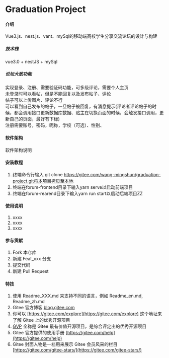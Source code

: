 # Graduation Project

#### 介绍
Vue3.js、nest.js、vant、mySql的移动端高校学生分享交流论坛的设计与构建

##### 技术栈
vue3.0 + nestJS + mySql

##### 论坛大致功能
实现登录、注册、需要验证码功能，可多级评论，需要个人主页  
未登录时可以看帖，但是不能回复以及发布帖子、评论  
帖子可以上传图片、评论不行  
可以看到自己发布的帖子，一旦帖子被回复，有消息提示(评论者评论帖子的时候，都会调用接口更新数据库数据、贴主在切换页面的时候，会触发接口调用，更新自己的页面，最好有下标)  
注册需要账号，密码，昵称，学校（可选）、性别、  
#### 软件架构
软件架构说明


#### 安装教程

1.  终端命令行输入 git clone https://gitee.com/wang-mingshun/graduation-project.git将本项目拷贝至本地
2.  终端在forum-frontend目录下输入yarn serve以启动前端项目
3.  终端在forum-rearend目录下输入yarn run start以启动后端项目ZZ

#### 使用说明

1.  xxxx
2.  xxxx
3.  xxxx

#### 参与贡献

1.  Fork 本仓库
2.  新建 Feat_xxx 分支
3.  提交代码
4.  新建 Pull Request


#### 特技

1.  使用 Readme\_XXX.md 来支持不同的语言，例如 Readme\_en.md, Readme\_zh.md
2.  Gitee 官方博客 [blog.gitee.com](https://blog.gitee.com)
3.  你可以 [https://gitee.com/explore](https://gitee.com/explore) 这个地址来了解 Gitee 上的优秀开源项目
4.  [GVP](https://gitee.com/gvp) 全称是 Gitee 最有价值开源项目，是综合评定出的优秀开源项目
5.  Gitee 官方提供的使用手册 [https://gitee.com/help](https://gitee.com/help)
6.  Gitee 封面人物是一档用来展示 Gitee 会员风采的栏目 [https://gitee.com/gitee-stars/](https://gitee.com/gitee-stars/)
